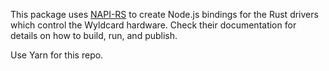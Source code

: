 This package uses [NAPI-RS](https://napi.rs/docs/introduction/getting-started) to create Node.js bindings for the Rust drivers which control the Wyldcard hardware. Check their documentation for details on how to build, run, and publish.


Use Yarn for this repo.